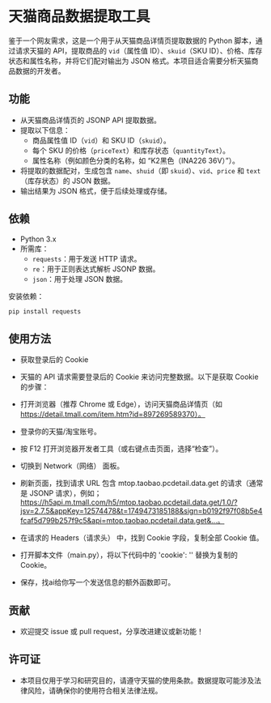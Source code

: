 # 天猫商品数据提取工具

鉴于一个网友需求，这是一个用于从天猫商品详情页提取数据的 Python 脚本，通过请求天猫的 API，提取商品的 `vid`（属性值 ID）、`skuid`（SKU ID）、价格、库存状态和属性名称，并将它们配对输出为 JSON 格式。本项目适合需要分析天猫商品数据的开发者。

## 功能

- 从天猫商品详情页的 JSONP API 提取数据。
- 提取以下信息：
  - 商品属性值 ID（`vid`）和 SKU ID（`skuid`）。
  - 每个 SKU 的价格（`priceText`）和库存状态（`quantityText`）。
  - 属性名称（例如颜色分类的名称，如 “K2黑色（INA226 36V）”）。
- 将提取的数据配对，生成包含 `name`、`shuid`（即 `skuid`）、`vid`、`price` 和 `text`（库存状态）的 JSON 数据。
- 输出结果为 JSON 格式，便于后续处理或存储。

## 依赖

- Python 3.x
- 所需库：
  - `requests`：用于发送 HTTP 请求。
  - `re`：用于正则表达式解析 JSONP 数据。
  - `json`：用于处理 JSON 数据。

安装依赖：
```bash
pip install requests
```


## 使用方法
- 获取登录后的 Cookie
- 天猫的 API 请求需要登录后的 Cookie 来访问完整数据。以下是获取 Cookie 的步骤：

- 打开浏览器（推荐 Chrome 或 Edge），访问天猫商品详情页（如 https://detail.tmall.com/item.htm?id=897269589370）。
- 登录你的天猫/淘宝账号。
- 按 F12 打开浏览器开发者工具（或右键点击页面，选择“检查”）。
- 切换到 Network（网络） 面板。
- 刷新页面，找到请求 URL 包含 mtop.taobao.pcdetail.data.get 的请求（通常是 JSONP 请求），例如；https://h5api.m.tmall.com/h5/mtop.taobao.pcdetail.data.get/1.0/?jsv=2.7.5&appKey=12574478&t=1749473185188&sign=b0192f97f08b5e4fcaf5d799b257f9c5&api=mtop.taobao.pcdetail.data.get&...。
- 在请求的 Headers（请求头） 中，找到 Cookie 字段，复制全部 Cookie 值。
- 打开脚本文件（main.py），将以下代码中的 'cookie': '' 替换为复制的 Cookie。
- 保存，找ai给你写一个发送信息的额外函数即可。

## 贡献
- 欢迎提交 issue 或 pull request，分享改进建议或新功能！

## 许可证
- 本项目仅用于学习和研究目的，请遵守天猫的使用条款。数据提取可能涉及法律风险，请确保你的使用符合相关法律法规。